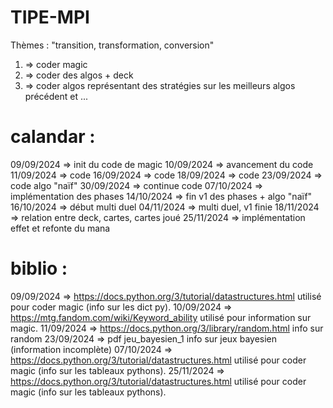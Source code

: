 # TIPE-MPI
Thèmes : "transition, transformation, conversion"

1) => coder magic
2) => coder des algos + deck
3) => coder algos représentant des stratégies sur les meilleurs algos précédent et ...

# calandar : 
09/09/2024 => init du code de magic
10/09/2024 => avancement du code
11/09/2024 => code
16/09/2024 => code
18/09/2024 => code
23/09/2024 => code algo "naïf" 
30/09/2024 => continue code
07/10/2024 => implémentation des phases
14/10/2024 => fin v1 des phases + algo "naïf"
16/10/2024 => début multi duel
04/11/2024 => multi duel, v1 finie
18/11/2024 => relation entre deck, cartes, cartes joué
25/11/2024 => implémentation effet et refonte du mana
# biblio :
09/09/2024 => https://docs.python.org/3/tutorial/datastructures.html utilisé pour coder magic (info sur les dict py).
10/09/2024 => https://mtg.fandom.com/wiki/Keyword_ability utilisé pour information sur magic.
11/09/2024 => https://docs.python.org/3/library/random.html info sur random
23/09/2024 => pdf jeu_bayesien_1 info sur jeux bayesien (information incomplète)
07/10/2024 => https://docs.python.org/3/tutorial/datastructures.html utilisé pour coder magic (info sur les tableaux pythons).
25/11/2024 => https://docs.python.org/3/tutorial/datastructures.html utilisé pour coder magic (info sur les tableaux pythons).